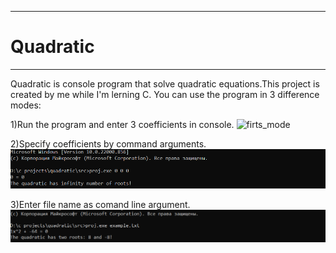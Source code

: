 -----------------------------------------------------
#                Quadratic                          #
-----------------------------------------------------

Quadratic is console program that solve quadratic equations.This project is created by me while I'm lerning C. You can use the program in 3 difference modes:


1)Run the program and enter 3 coefficients in console.
![firts_mode](firts_mode.png)


2)Specify coefficients by command arguments.
![second_mode](second_mode.png)


3)Enter file name as comand line argument.
![third_mode](third_mode.png)